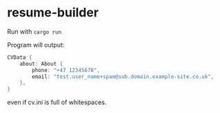# resume-builder

Run with `cargo run`

Program will output:

```rust
CVData {
    about: About {
        phone: "+47 12345678",
        email: "test.user_name+spam@sub.domain.example-site.co.uk",
    },
}
```

even if cv.ini is full of whitespaces.
